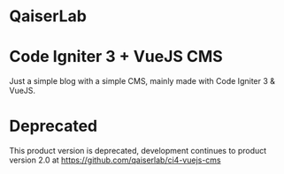 # QaiserLab
# Code Igniter 3 + VueJS CMS

Just a simple blog with a simple CMS, mainly made with Code Igniter 3 & VueJS.

# Deprecated

This product version is deprecated, development continues to product version 2.0 at https://github.com/qaiserlab/ci4-vuejs-cms

